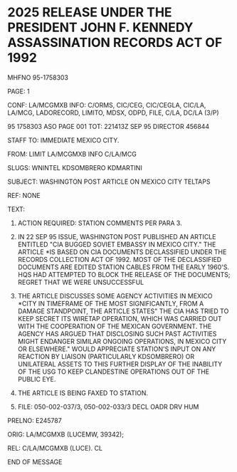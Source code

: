 # 2025 RELEASE UNDER THE PRESIDENT JOHN F. KENNEDY ASSASSINATION RECORDS ACT OF 1992

MHFNO 95-1758303

PAGE: 1

CONF: LA/MCGMXB INFO: C/ORMS, CIC/CEG, CIC/CEGLA, CIC/LA, LA/MCG,
LADORECORD, LIMITO, MDSX, ODPD, FILE, C/LA, DC/LA (3/P)

95 1758303 ASO PAGE 001
TOT: 221413Z SEP 95 DIRECTOR 456844

STAFF
TO: IMMEDIATE MEXICO CITY.

FROM: LIMIT LA/MCGMXB INFO C/LA/MCG

SLUGS: WNINTEL KDSOMBRERO KDMARTINI

SUBJECT: WASHINGTON POST ARTICLE ON MEXICO CITY TELTAPS

REF: NONE

TEXT:

1. ACTION REQUIRED: STATION COMMENTS PER PARA 3.

2. IN 22 SEP 95 ISSUE, WASHINGTON POST PUBLISHED AN ARTICLE ENTITLED "CIA BUGGED SOVIET EMBASSY IN MEXICO CITY." THE ARTICLE *IS BASED ON CIA DOCUMENTS DECLASSIFIED UNDER THE<JFK ASSASSINATION> RECORDS COLLECTION ACT OF 1992. MOST OF THE DECLASSIFIED DOCUMENTS ARE EDITED STATION CABLES FROM THE EARLY 1960'S. HQS HAD ATTEMPTED TO BLOCK THE RELEASE OF THE DOCUMENTS; REGRET THAT WE WERE UNSUCCESSFUL

3. THE ARTICLE DISCUSSES SOME AGENCY ACTIVITIES IN MEXICO *CITY IN TIMEFRAME OF THE<JFK ASSASSINATION.> MOST SIGNIFICANTLY, FROM A DAMAGE STANDPOINT, THE ARTICLE STATES" THE CIA HAS TRIED TO KEEP SECRET ITS WIRETAP OPERATION, WHICH WAS CARRIED OUT WITH THE COOPERATION OF THE MEXICAN GOVERNMENT. THE AGENCY HAS ARGUED THAT DISCLOSING SUCH PAST ACTIVITIES MIGHT ENDANGER SIMILAR ONGOING OPERATIONS, IN MEXICO CITY OR ELSEWHERE." WOULD APPRECIATE STATION'S INPUT ON ANY REACTION BY LIAISON (PARTICULARLY KDSOMBRERO) OR UNILATERAL ASSETS TO THIS FURTHER DISPLAY OF THE INABILITY OF THE USG TO KEEP CLANDESTINE OPERATIONS OUT OF THE PUBLIC EYE.

4. THE ARTICLE IS BEING FAXED TO STATION.

5. FILE: 050-002-037/3, 050-002-033/3 DECL OADR DRV HUM

PRELNO: E245787

ORIG: LA/MCGMXB (LUCEMW, 39342);

REL: C/LA/MCGMXB (LUCE). CL

END OF MESSAGE
